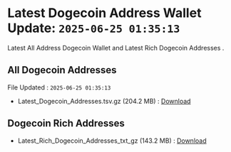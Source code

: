 # Latest Dogecoin Address Wallet Update: `2025-06-25 01:35:13`

Latest All Address Dogecoin Wallet and Latest Rich Dogecoin Addresses .

## All Dogecoin Addresses

File Updated : `2025-06-25 01:35:13`

- Latest_Dogecoin_Addresses.tsv.gz (204.2 MB) : [Download](https://github.com/Pymmdrza/Rich-Address-Wallet/releases/tag/Dogecoin)

## Dogecoin Rich Addresses

- Latest_Rich_Dogecoin_Addresses_txt_gz (143.2 MB) : [Download](https://github.com/Pymmdrza/Rich-Address-Wallet/releases/tag/Dogecoin)

